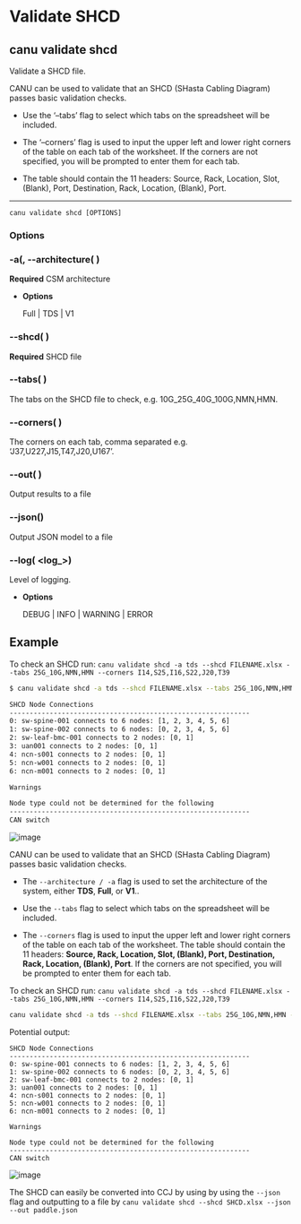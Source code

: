 # Validate SHCD

## canu validate shcd

Validate a SHCD file.

CANU can be used to validate that an SHCD (SHasta Cabling Diagram) passes basic validation checks.


* Use the ‘–tabs’ flag to select which tabs on the spreadsheet will be included.


* The ‘–corners’ flag is used to input the upper left and lower right corners of the table on each tab of the worksheet. If the corners are not specified, you will be prompted to enter them for each tab.


* The table should contain the 11 headers: Source, Rack, Location, Slot, (Blank), Port, Destination, Rack, Location, (Blank), Port.


---

```shell
canu validate shcd [OPTIONS]
```

### Options


### -a(, --architecture( <architecture>)
**Required** CSM architecture


* **Options**

    Full | TDS | V1



### --shcd( <shcd>)
**Required** SHCD file


### --tabs( <tabs>)
The tabs on the SHCD file to check, e.g. 10G_25G_40G_100G,NMN,HMN.


### --corners( <corners>)
The corners on each tab, comma separated e.g. ‘J37,U227,J15,T47,J20,U167’.


### --out( <out>)
Output results to a file


### --json()
Output JSON model to a file


### --log( <log_>)
Level of logging.


* **Options**

    DEBUG | INFO | WARNING | ERROR


## Example

To check an SHCD run: `canu validate shcd -a tds --shcd FILENAME.xlsx --tabs 25G_10G,NMN,HMN --corners I14,S25,I16,S22,J20,T39`

```bash
$ canu validate shcd -a tds --shcd FILENAME.xlsx --tabs 25G_10G,NMN,HMN --corners I14,S25,I16,S22,J20,T39

SHCD Node Connections
------------------------------------------------------------
0: sw-spine-001 connects to 6 nodes: [1, 2, 3, 4, 5, 6]
1: sw-spine-002 connects to 6 nodes: [0, 2, 3, 4, 5, 6]
2: sw-leaf-bmc-001 connects to 2 nodes: [0, 1]
3: uan001 connects to 2 nodes: [0, 1]
4: ncn-s001 connects to 2 nodes: [0, 1]
5: ncn-w001 connects to 2 nodes: [0, 1]
6: ncn-m001 connects to 2 nodes: [0, 1]

Warnings

Node type could not be determined for the following
------------------------------------------------------------
CAN switch
```



![image](_static/images/canu_validate_shcd.png)

CANU can be used to validate that an SHCD (SHasta Cabling Diagram) passes basic validation checks.


* The `--architecture / -a` flag is used to set the architecture of the system, either **TDS**, **Full**, or **V1**..


* Use the `--tabs` flag to select which tabs on the spreadsheet will be included.


* The `--corners` flag is used to input the upper left and lower right corners of the table on each tab of the worksheet. The table should contain the 11 headers: **Source, Rack, Location, Slot, (Blank), Port, Destination, Rack, Location, (Blank), Port**. If the corners are not specified, you will be prompted to enter them for each tab.

To check an SHCD run: `canu validate shcd -a tds --shcd FILENAME.xlsx --tabs 25G_10G,NMN,HMN --corners I14,S25,I16,S22,J20,T39`

```bash
canu validate shcd -a tds --shcd FILENAME.xlsx --tabs 25G_10G,NMN,HMN --corners I14,S25,I16,S22,J20,T39
```

Potential output:

```text
SHCD Node Connections
------------------------------------------------------------
0: sw-spine-001 connects to 6 nodes: [1, 2, 3, 4, 5, 6]
1: sw-spine-002 connects to 6 nodes: [0, 2, 3, 4, 5, 6]
2: sw-leaf-bmc-001 connects to 2 nodes: [0, 1]
3: uan001 connects to 2 nodes: [0, 1]
4: ncn-s001 connects to 2 nodes: [0, 1]
5: ncn-w001 connects to 2 nodes: [0, 1]
6: ncn-m001 connects to 2 nodes: [0, 1]

Warnings

Node type could not be determined for the following
------------------------------------------------------------
CAN switch
```



![image](_static/images/canu_validate_shcd.png)

The SHCD can easily be converted into CCJ by using by using the `--json` flag and outputting to a file by `canu validate shcd --shcd SHCD.xlsx --json --out paddle.json`
